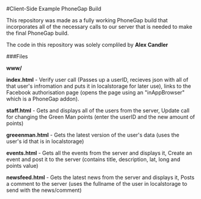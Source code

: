 #Client-Side Example PhoneGap Build

This repository was made as a fully working PhoneGap build that incorporates all of the necessary calls to our server that is needed to make the final PhoneGap build.

The code in this repository was solely compliled by **Alex Candler**

###Files

**www/**

  **index.html** - Verify user call (Passes up a userID, recieves json with all of that user's infromation and puts it in localstorage for later use), links to the Facebook authorisation page (opens the page using an "inAppBrowser" which is a PhoneGap addon).

  **staff.html** - Gets and displays all of the users from the server, Update call for changing the Green Man points (enter the userID and the new amount of points)

  **greeenman.html** - Gets the latest version of the user's data (uses the user's id that is in localstorage)

  **events.html** - Gets all the events from the server and displays it, Create an event and post it to the server (contains title, description, lat, long and points value)

  **newsfeed.html** - Gets the latest news from the server and displays it, Posts a comment to the server (uses the fullname of the user in localstorage to send with the news/comment)
